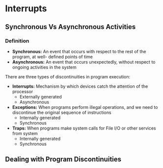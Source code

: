 # Interrupts

## Synchronous Vs Asynchronous Activities

### Definition
* **Synchronous:** An event that occurs with respect to the rest of the program, at well- defined points of time
* **Asynchronous:** An event that occurs unexpectedly, without respect to ongoing activities in the system

There are three types of discontinuities in program execution:

* **Interrupts:** Mechanism by which devices catch the attention of the processor
	* Externally generated
	* Asynchronous
* **Exceptions:** When programs perform illegal operations, and we need to discontinue the original sequence of instructions
	* Internally generated
	* Synchronous
* **Traps:** When programs make system calls for File I/O or other services from system
	* Internally generated
	* Synchronous

## Dealing with Program Discontinuities